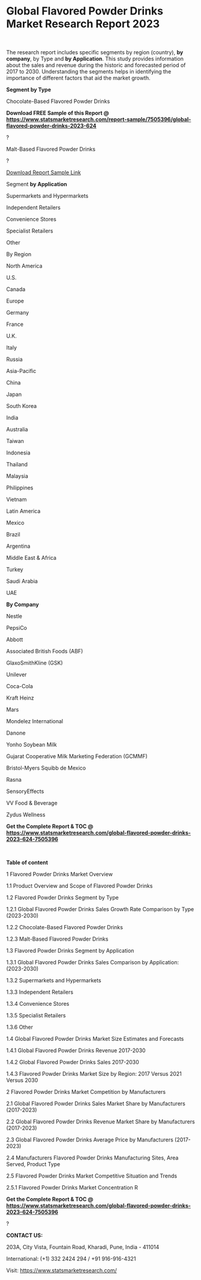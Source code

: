 <h1>Global Flavored Powder Drinks Market Research Report 2023</h1><br/><p>The research report includes specific segments by region (country), <strong>by company</strong>, by Type and <strong>by Application</strong>. This study provides information about the sales and revenue during the historic and forecasted period of 2017 to 2030. Understanding the segments helps in identifying the importance of different factors that aid the market growth.</p>
 
 
 
 <p><strong>Segment by Type</strong></p>
 
 
 
 <p>Chocolate-Based Flavored Powder Drinks</p>
 
 
 
 <div><b>Download FREE Sample of this Report @ <a href="https://www.statsmarketresearch.com/download-free-sample/7505396/global-flavored-powder-drinks-2023-624">https://www.statsmarketresearch.com/report-sample/7505396/global-flavored-powder-drinks-2023-624</a></b></div>
 
 
 
 <p>? </p>
 
 
 
 <p>Malt-Based Flavored Powder Drinks</p>
 
 
 
 <p>? </p>
 
 
 
 <p><a href="https://www.statsmarketresearch.com/download-free-sample/7505396/global-flavored-powder-drinks-2023-624">Download Report Sample Link</a></p>
 
 
 
 <p>Segment <strong>by Application</strong></p>
 
 
 
 <p>Supermarkets and Hypermarkets</p>
 
 
 
 <p>Independent Retailers</p>
 
 
 
 <p>Convenience Stores</p>
 
 
 
 <p>Specialist Retailers</p>
 
 
 
 <p>Other</p>
 
 
 
 <p>By Region</p>
 
 
 
 <p>North America</p>
 
 
 
 <p>U.S.</p>
 
 
 
 <p>Canada</p>
 
 
 
 <p>Europe</p>
 
 
 
 <p>Germany</p>
 
 
 
 <p>France</p>
 
 
 
 <p>U.K.</p>
 
 
 
 <p>Italy</p>
 
 
 
 <p>Russia</p>
 
 
 
 <p>Asia-Pacific</p>
 
 
 
 <p>China</p>
 
 
 
 <p>Japan</p>
 
 
 
 <p>South Korea</p>
 
 
 
 <p>India</p>
 
 
 
 <p>Australia</p>
 
 
 
 <p>Taiwan</p>
 
 
 
 <p>Indonesia</p>
 
 
 
 <p>Thailand</p>
 
 
 
 <p>Malaysia</p>
 
 
 
 <p>Philippines</p>
 
 
 
 <p>Vietnam</p>
 
 
 
 <p>Latin America</p>
 
 
 
 <p>Mexico</p>
 
 
 
 <p>Brazil</p>
 
 
 
 <p>Argentina</p>
 
 
 
 <p>Middle East & Africa</p>
 
 
 
 <p>Turkey</p>
 
 
 
 <p>Saudi Arabia</p>
 
 
 
 <p>UAE</p>
 
 
 
 <p><strong>By Company</strong></p>
 
 
 
 <p>Nestle</p>
 
 
 
 <p>PepsiCo</p>
 
 
 
 <p>Abbott</p>
 
 
 
 <p>Associated British Foods (ABF)</p>
 
 
 
 <p>GlaxoSmithKline (GSK)</p>
 
 
 
 <p>Unilever</p>
 
 
 
 <p>Coca-Cola</p>
 
 
 
 <p>Kraft Heinz</p>
 
 
 
 <p>Mars</p>
 
 
 
 <p>Mondelez International</p>
 
 
 
 <p>Danone</p>
 
 
 
 <p>Yonho Soybean Milk</p>
 
 
 
 <p>Gujarat Cooperative Milk Marketing Federation (GCMMF)</p>
 
 
 
 <p>Bristol-Myers Squibb de Mexico</p>
 
 
 
 <p>Rasna</p>
 
 
 
 <p>SensoryEffects</p>
 
 
 
 <p>VV Food & Beverage</p>
 
 
 
 <p>Zydus Wellness</p>
 
 
 
 <div><b>Get the Complete Report & TOC @ <a href="https://www.statsmarketresearch.com/global-flavored-powder-drinks-2023-624-7505396">https://www.statsmarketresearch.com/global-flavored-powder-drinks-2023-624-7505396</a></b></div>
 
 
 
 <p><br />
 
 <b>Table of content</b></p>
 
 
 
 <p>1 Flavored Powder Drinks Market Overview<br />
 
 1.1 Product Overview and Scope of Flavored Powder Drinks<br />
 
 1.2 Flavored Powder Drinks Segment by Type<br />
 
 1.2.1 Global Flavored Powder Drinks Sales Growth Rate Comparison by Type (2023-2030)<br />
 
 1.2.2 Chocolate-Based Flavored Powder Drinks<br />
 
 1.2.3 Malt-Based Flavored Powder Drinks<br />
 
 1.3 Flavored Powder Drinks Segment by Application<br />
 
 1.3.1 Global Flavored Powder Drinks Sales Comparison by Application: (2023-2030)<br />
 
 1.3.2 Supermarkets and Hypermarkets<br />
 
 1.3.3 Independent Retailers<br />
 
 1.3.4 Convenience Stores<br />
 
 1.3.5 Specialist Retailers<br />
 
 1.3.6 Other<br />
 
 1.4 Global Flavored Powder Drinks Market Size Estimates and Forecasts<br />
 
 1.4.1 Global Flavored Powder Drinks Revenue 2017-2030<br />
 
 1.4.2 Global Flavored Powder Drinks Sales 2017-2030<br />
 
 1.4.3 Flavored Powder Drinks Market Size by Region: 2017 Versus 2021 Versus 2030<br />
 
 2 Flavored Powder Drinks Market Competition by Manufacturers<br />
 
 2.1 Global Flavored Powder Drinks Sales Market Share by Manufacturers (2017-2023)<br />
 
 2.2 Global Flavored Powder Drinks Revenue Market Share by Manufacturers (2017-2023)<br />
 
 2.3 Global Flavored Powder Drinks Average Price by Manufacturers (2017-2023)<br />
 
 2.4 Manufacturers Flavored Powder Drinks Manufacturing Sites, Area Served, Product Type<br />
 
 2.5 Flavored Powder Drinks Market Competitive Situation and Trends<br />
 
 2.5.1 Flavored Powder Drinks Market Concentration R</p>
 
 
 
 <div><b>Get the Complete Report & TOC @ <a href="https://www.statsmarketresearch.com/global-flavored-powder-drinks-2023-624-7505396">https://www.statsmarketresearch.com/global-flavored-powder-drinks-2023-624-7505396</a></b></div>
 
 
 
 <p>? </p>
 
 
 
 <p><b>CONTACT US:</b><br />
 
 203A, City Vista, Fountain Road, Kharadi, Pune, India - 411014<br />
 
 International: (+1) 332 2424 294 / +91 916-916-4321<br />
 
 Visit: <a href="https://www.statsmarketresearch.com/">https://www.statsmarketresearch.com/</a></p>